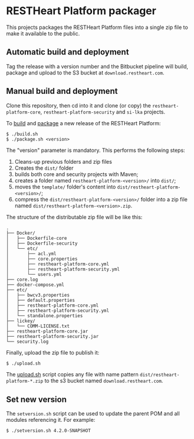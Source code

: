 # RESTHeart Platform packager

This projects packages the RESTHeart Platform files into a single zip file to make it available to the public.

## Automatic build and deployment

Tag the release with a version number and the Bitbucket pipeline will build, package and upload to the S3 bucket at `download.restheart.com`.

## Manual build and deployment

Clone this repository, then cd into it and clone (or copy) the `restheart-platform-core`,  `restheart-platform-security` and `si-lka` projects.

To [build](build.sh) and [package](package.sh) a new release of the RESTHeart Platform:

```
$ ./build.sh
$ ./package.sh <version>
```

The "version" parameter is mandatory. This performs the following steps:

1. Cleans-up previous folders and zip files
1. Creates the `dist/` folder
1. builds both core and security projects with Maven;
1. creates a folder named `restheart-platform-<version>/` into `dist/`;
1. moves the `template/` folder's content into `dist/restheart-platform-<version>/`;
1. compress the `dist/restheart-platform-<version>/` folder into a zip file named `dist/restheart-platform-<version>.zip`.

The structure of the distributable zip file will be like this:

```
.
├── Docker/
│   ├── Dockerfile-core
│   ├── Dockerfile-security
│   └── etc/
│       ├── acl.yml
│       ├── core.properties
│       ├── restheart-platform-core.yml
│       ├── restheart-platform-security.yml
│       └── users.yml
├── core.log
├── docker-compose.yml
├── etc/
│   ├── bwcv3.properties
│   ├── default.properties
│   ├── restheart-platform-core.yml
│   ├── restheart-platform-security.yml
│   └── standalone.properties
├── lickey/
│   └── COMM-LICENSE.txt
├── restheart-platform-core.jar
├── restheart-platform-security.jar
└── security.log

```

Finally, upload the zip file to publish it:

```bash
$ ./upload.sh
```

The [upload.sh](upload.sh) script copies any file with name pattern `dist/restheart-platform-*.zip` to the s3 bucket named `download.restheart.com`.

## Set new version

The `setversion.sh` script can be used to update the parent POM and all modules referencing it. For example:

    $ ./setversion.sh 4.2.0-SNAPSHOT
